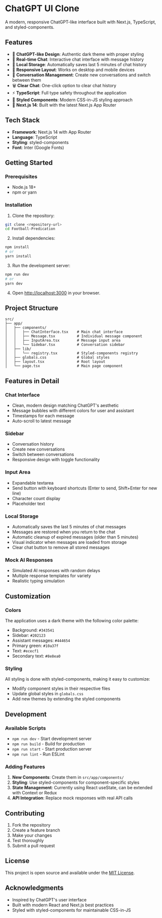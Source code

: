 # ChatGPT UI Clone

A modern, responsive ChatGPT-like interface built with Next.js, TypeScript, and styled-components.

## Features

- 🎨 **ChatGPT-like Design**: Authentic dark theme with proper styling
- 💬 **Real-time Chat**: Interactive chat interface with message history
- 💾 **Local Storage**: Automatically saves last 5 minutes of chat history
- 📱 **Responsive Layout**: Works on desktop and mobile devices
- 🔄 **Conversation Management**: Create new conversations and switch between them
- 🗑️ **Clear Chat**: One-click option to clear chat history
- ⚡ **TypeScript**: Full type safety throughout the application
- 🎯 **Styled Components**: Modern CSS-in-JS styling approach
- 🚀 **Next.js 14**: Built with the latest Next.js App Router

## Tech Stack

- **Framework**: Next.js 14 with App Router
- **Language**: TypeScript
- **Styling**: styled-components
- **Font**: Inter (Google Fonts)

## Getting Started

### Prerequisites

- Node.js 18+
- npm or yarn

### Installation

1. Clone the repository:

```bash
git clone <repository-url>
cd Football-Predication
```

2. Install dependencies:

```bash
npm install
# or
yarn install
```

3. Run the development server:

```bash
npm run dev
# or
yarn dev
```

4. Open [http://localhost:3000](http://localhost:3000) in your browser.

## Project Structure

```
src/
├── app/
│   ├── components/
│   │   ├── ChatInterface.tsx    # Main chat interface
│   │   ├── Message.tsx          # Individual message component
│   │   ├── InputArea.tsx        # Message input area
│   │   └── Sidebar.tsx          # Conversation sidebar
│   ├── lib/
│   │   └── registry.tsx         # Styled-components registry
│   ├── globals.css              # Global styles
│   ├── layout.tsx               # Root layout
│   └── page.tsx                 # Main page component
```

## Features in Detail

### Chat Interface

- Clean, modern design matching ChatGPT's aesthetic
- Message bubbles with different colors for user and assistant
- Timestamps for each message
- Auto-scroll to latest message

### Sidebar

- Conversation history
- Create new conversations
- Switch between conversations
- Responsive design with toggle functionality

### Input Area

- Expandable textarea
- Send button with keyboard shortcuts (Enter to send, Shift+Enter for new line)
- Character count display
- Placeholder text

### Local Storage

- Automatically saves the last 5 minutes of chat messages
- Messages are restored when you return to the chat
- Automatic cleanup of expired messages (older than 5 minutes)
- Visual indicator when messages are loaded from storage
- Clear chat button to remove all stored messages

### Mock AI Responses

- Simulated AI responses with random delays
- Multiple response templates for variety
- Realistic typing simulation

## Customization

### Colors

The application uses a dark theme with the following color palette:

- Background: `#343541`
- Sidebar: `#202123`
- Assistant messages: `#444654`
- Primary green: `#10a37f`
- Text: `#ececf1`
- Secondary text: `#8e8ea0`

### Styling

All styling is done with styled-components, making it easy to customize:

- Modify component styles in their respective files
- Update global styles in `globals.css`
- Add new themes by extending the styled components

## Development

### Available Scripts

- `npm run dev` - Start development server
- `npm run build` - Build for production
- `npm run start` - Start production server
- `npm run lint` - Run ESLint

### Adding Features

1. **New Components**: Create them in `src/app/components/`
2. **Styling**: Use styled-components for component-specific styles
3. **State Management**: Currently using React useState, can be extended with Context or Redux
4. **API Integration**: Replace mock responses with real API calls

## Contributing

1. Fork the repository
2. Create a feature branch
3. Make your changes
4. Test thoroughly
5. Submit a pull request

## License

This project is open source and available under the [MIT License](LICENSE).

## Acknowledgments

- Inspired by ChatGPT's user interface
- Built with modern React and Next.js best practices
- Styled with styled-components for maintainable CSS-in-JS
